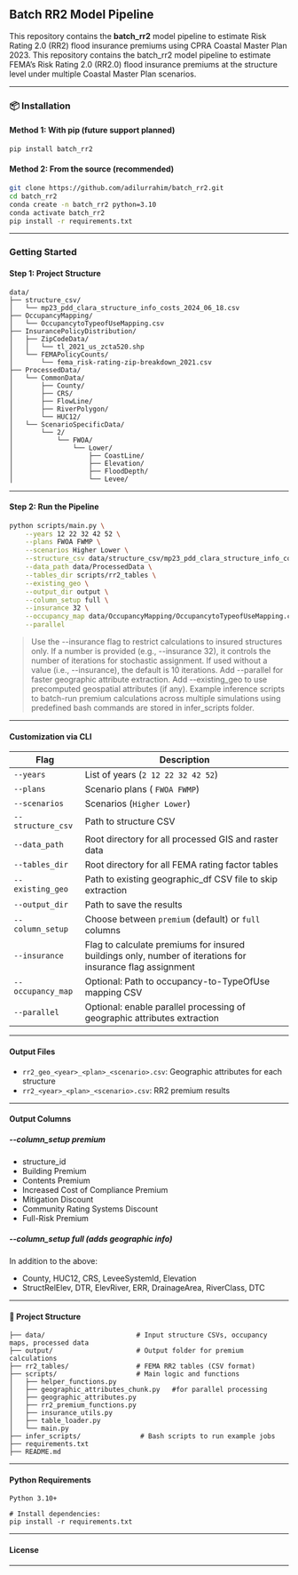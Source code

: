 ## Batch RR2 Model Pipeline

This repository contains the **batch_rr2** model pipeline to estimate Risk Rating 2.0 (RR2) flood insurance premiums using CPRA Coastal Master Plan 2023. This repository contains the batch_rr2 model pipeline to estimate FEMA’s Risk Rating 2.0 (RR2.0) flood insurance premiums at the structure level under multiple Coastal Master Plan scenarios. 


---

### 📦 Installation

#### Method 1: With pip (future support planned)
```bash
pip install batch_rr2
```

#### Method 2: From the source (recommended)
```bash
git clone https://github.com/adilurrahim/batch_rr2.git
cd batch_rr2
conda create -n batch_rr2 python=3.10
conda activate batch_rr2
pip install -r requirements.txt
```

---

### Getting Started

#### Step 1: Project Structure
```
data/
├── structure_csv/
│   └── mp23_pdd_clara_structure_info_costs_2024_06_18.csv
├── OccupancyMapping/
│   └── OccupancytoTypeofUseMapping.csv
├── InsurancePolicyDistribution/
│   ├── ZipCodeData/
│   │   └── tl_2021_us_zcta520.shp
│   └── FEMAPolicyCounts/
│       └── fema_risk-rating-zip-breakdown_2021.csv
├── ProcessedData/
│   └── CommonData/
│       ├── County/
│       ├── CRS/
│       ├── FlowLine/
│       ├── RiverPolygon/
│       └── HUC12/
│   └── ScenarioSpecificData/
│       └── 2/
│           └── FWOA/
│               └── Lower/
│                   ├── CoastLine/
│                   ├── Elevation/
│                   ├── FloodDepth/
│                   └── Levee/
```

---

#### Step 2: Run the Pipeline

```bash
python scripts/main.py \
    --years 12 22 32 42 52 \
    --plans FWOA FWMP \
    --scenarios Higher Lower \
    --structure_csv data/structure_csv/mp23_pdd_clara_structure_info_costs_2024_06_18.csv \
    --data_path data/ProcessedData \
    --tables_dir scripts/rr2_tables \
    --existing_geo \
    --output_dir output \
    --column_setup full \
    --insurance 32 \
    --occupancy_map data/OccupancyMapping/OccupancytoTypeofUseMapping.csv \
    --parallel
```

> Use the --insurance flag to restrict calculations to insured structures only. If a number is provided (e.g., --insurance 32), it controls the number of iterations for stochastic assignment. If used without a value (i.e., --insurance), the default is 10 iterations.
> Add --parallel for faster geographic attribute extraction. 
> Add --existing_geo to use precomputed geospatial attributes (if any).
> Example inference scripts to batch-run premium calculations across multiple simulations using predefined bash commands are stored in infer_scripts folder.
---

#### Customization via CLI

| Flag | Description |
|------|-------------|
| `--years`         | List of years (`2 12 22 32 42 52`) |
| `--plans`         | Scenario plans ( `FWOA FWMP`) |
| `--scenarios`     | Scenarios (`Higher Lower`) |
| `--structure_csv` | Path to structure CSV |
| `--data_path`     | Root directory for all processed GIS and raster data |
| `--tables_dir`    | Root directory for all FEMA rating factor tables |
| `--existing_geo`  | Path to existing geographic_df CSV file to skip extraction |
| `--output_dir`    | Path to save the results |
| `--column_setup`  | Choose between `premium` (default) or `full` columns |
| `--insurance`     | Flag to calculate premiums for insured buildings only, number of iterations for insurance flag assignment  |
| `--occupancy_map` | Optional: Path to occupancy-to-TypeOfUse mapping CSV |
| `--parallel`      | Optional: enable parallel processing of geographic attributes extraction |

---

#### Output Files
- `rr2_geo_<year>_<plan>_<scenario>.csv`: Geographic attributes for each structure
- `rr2_<year>_<plan>_<scenario>.csv`: RR2 premium results

---

#### Output Columns

##### --column_setup premium
- structure_id
- Building Premium
- Contents Premium
- Increased Cost of Compliance Premium
- Mitigation Discount
- Community Rating Systems Discount
- Full-Risk Premium

##### --column_setup full (adds geographic info)
In addition to the above:
- County, HUC12, CRS, LeveeSystemId, Elevation
- StructRelElev, DTR, ElevRiver, ERR, DrainageArea, RiverClass, DTC

---

#### 📁 Project Structure
```
├── data/                     	# Input structure CSVs, occupancy maps, processed data
├── output/                   	# Output folder for premium calculations
├── rr2_tables/               	# FEMA RR2 tables (CSV format)
├── scripts/                  	# Main logic and functions
│   ├── helper_functions.py
│   ├── geographic_attributes_chunk.py   #for parallel processing
│   ├── geographic_attributes.py
│   ├── rr2_premium_functions.py
│   ├── insurance_utils.py
│   ├── table_loader.py
│   └── main.py
├── infer_scripts/            	 # Bash scripts to run example jobs
├── requirements.txt
├── README.md
```

---

#### Python Requirements
```
Python 3.10+

# Install dependencies:
pip install -r requirements.txt
```

---
#### License

---
